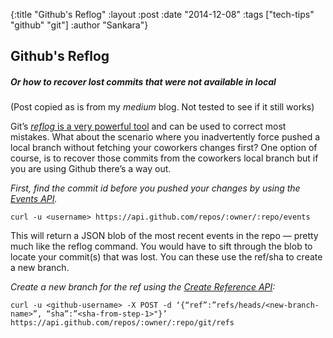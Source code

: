 {:title "Github's Reflog" 
:layout :post 
:date "2014-12-08" 
:tags ["tech-tips" "github" "git"] 
:author "Sankara"}

## Github's Reflog

##### Or how to recover lost commits that were not available in local

(Post copied as is from my _medium_ blog. Not tested to see if it still works)

Git’s [_reflog_ is a very powerful tool](/git-reflog) and can be used to correct
most mistakes. What about the scenario where you inadvertently force pushed a
local branch without fetching your coworkers changes first? One option of
course, is to recover those commits from the coworkers local branch but if
you are using Github there’s a way out.

*First, find the commit id before you pushed your changes by using the [Events
 API](https://developer.github.com/v3/activity/events/#list-repository-events).*
 
```shell script
curl -u <username> https://api.github.com/repos/:owner/:repo/events
```

This will return a JSON blob of the most recent events in the repo — pretty
much like the reflog command. You would have to sift through the blob to
locate your commit(s) that was lost. You can these use the ref/sha to create
a new branch.

*Create a new branch for the ref using the [Create Reference 
API](https://developer.github.com/v3/git/refs/#create-a-reference):*

```shell script
curl -u <github-username> -X POST -d ‘{“ref”:”refs/heads/<new-branch-name>”, “sha”:”<sha-from-step-1>"}’ https://api.github.com/repos/:owner/:repo/git/refs
```   
